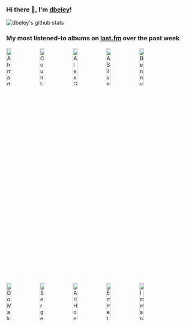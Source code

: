 ### Hi there 👋, I'm [dbeley](https://dbeley.ovh/en)!

![dbeley's github stats](https://github-readme-stats.vercel.app/api?username=dbeley)

### My most listened-to albums on [last.fm](https://www.last.fm/user/d_beley) over the past week

[<img src='https://lastfm.freetls.fastly.net/i/u/300x300/28bbf7dd157e437ac37bce1b8bc8dea9.jpg' width='16%' height='16%' alt='Ahmad Jamal - The Legendary Okeh & Epic Recordings'>](https://www.last.fm/music/ahmad%2bjamal/the%2blegendary%2bokeh%2b%2526%2bepic%2brecordings)&nbsp;
[<img src='https://lastfm.freetls.fastly.net/i/u/300x300/ff0a4c589b942265b6a61bc8b64105b5.jpg' width='16%' height='16%' alt='Count Basie - The Complete Atomic Basie'>](https://www.last.fm/music/count%2bbasie/the%2bcomplete%2batomic%2bbasie)&nbsp;
[<img src='https://lastfm.freetls.fastly.net/i/u/300x300/0b8520054cfd8af493b44a8bed0a2361.jpg' width='16%' height='16%' alt='Alex G - TRICK'>](https://www.last.fm/music/alex%2bg/trick)&nbsp;
[<img src='https://lastfm.freetls.fastly.net/i/u/300x300/cb137b4b5faf42e99fa3dd50330c61c4.png' width='16%' height='16%' alt='A Silver Mt. Zion - He Has Left Us Alone, but Shafts of Light Sometimes Grace the Corner of Our Rooms…'>](https://www.last.fm/music/a%2bsilver%2bmt.%2bzion/he%2bhas%2bleft%2bus%2balone%252c%2bbut%2bshafts%2bof%2blight%2bsometimes%2bgrace%2bthe%2bcorner%2bof%2bour%2brooms%25e2%2580%25a6)&nbsp;
[<img src='https://lastfm.freetls.fastly.net/i/u/300x300/58eeb1a35190efc4b3d788e11147a202.jpg' width='16%' height='16%' alt='Benny Goodman - B.G. In Hi-Fi'>](https://www.last.fm/music/benny%2bgoodman/b.g.%2bin%2bhi-fi)&nbsp;
<br>
[<img src='https://lastfm.freetls.fastly.net/i/u/300x300/f01dc65b3d4496b4d34d6a004f329930.png' width='16%' height='16%' alt='Do Make Say Think - & Yet & Yet'>](https://www.last.fm/music/do%2bmake%2bsay%2bthink/%2526%2byet%2b%2526%2byet)&nbsp;
[<img src='https://lastfm.freetls.fastly.net/i/u/300x300/f98967850adeaae9c2bc5888347b5a27.jpg' width='16%' height='16%' alt='Serge Gainsbourg - Histoire de Melody Nelson'>](https://www.last.fm/music/serge%2bgainsbourg/histoire%2bde%2bmelody%2bnelson)&nbsp;
[<img src='https://lastfm.freetls.fastly.net/i/u/300x300/86795378ccd7a566d9941eb427b03c46.jpg' width='16%' height='16%' alt='Ari Hoenig - Golden Treasures'>](https://www.last.fm/music/ari%2bhoenig/golden%2btreasures)&nbsp;
[<img src='https://lastfm.freetls.fastly.net/i/u/300x300/22089c271beb16edf01f3a3482102bf2.jpg' width='16%' height='16%' alt='Emmet Cohen - Vibe Provider'>](https://www.last.fm/music/emmet%2bcohen/vibe%2bprovider)&nbsp;
[<img src='https://lastfm.freetls.fastly.net/i/u/300x300/49f7e188981276aac6cdf7ac3ab709a5.jpg' width='16%' height='16%' alt='Immanuel Wilkins - Omega'>](https://www.last.fm/music/immanuel%2bwilkins/omega)&nbsp;
<br>
